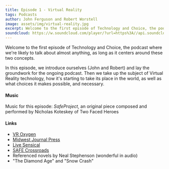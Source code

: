 ```yaml
---
title: Episode 1 - Virtual Reality
tags: Podcasts
author: John Ferguson and Robert Worstell
image: assets/img/virtual-reality.jpg
excerpt: Welcome to the first episode of Technology and Choice, the podcast where we're likely to talk about almost anything, as long as it centers around these two concepts.
soundcloud: https://w.soundcloud.com/player/?url=https%3A//api.soundcloud.com/tracks/256036073
---
```


Welcome to the first episode of Technology and Choice, the podcast where we're likely to talk about almost anything, as long as it centers around these two concepts.

In this episode, we introduce ourselves (John and Robert) and lay the groundwork for the ongoing podcast. Then we take up the subject of Virtual Reality technology, how it's starting to take its place in the world, as well as what choices it makes possible, and necessary.

#### Music

Music for this episode: *SafeProject*, an original piece composed and performed by Nicholas Koteskey of Two Faced Heroes

#### Links

- [VR Oxygen](http://vroxygen.io)
- [Midwest Journal Press](http://selfhelpbook.midwestjournalpress.com/)
- [Live Sensical](http://livesensical.com)
- [SAFE Crossroads](https://safecrossroads.net)
- Referenced novels by Neal Stephenson (wonderful in audio)
- "The Diamond Age" and "Snow Crash"
